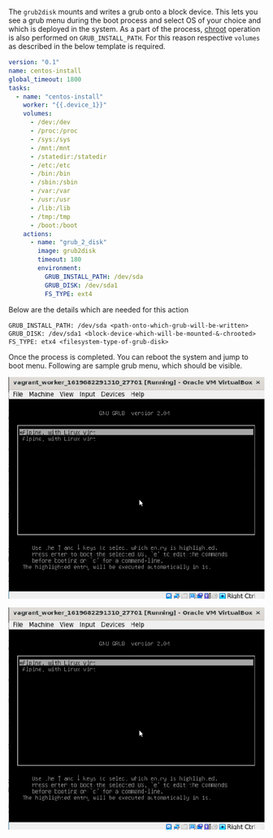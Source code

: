 The `grub2disk` mounts and writes a grub onto a block device. This lets you see a grub menu during the boot process and select OS of your choice and which is deployed in the system. As a part of the process, [chroot](https://en.wikipedia.org/wiki/Chroot) operation is also performed on `GRUB_INSTALL_PATH`. For this reason respective `volumes` as described in the below template is required.

```yaml
version: "0.1"
name: centos-install
global_timeout: 1800
tasks:
  - name: "centos-install"
    worker: "{{.device_1}}"
    volumes:
      - /dev:/dev
      - /proc:/proc
      - /sys:/sys
      - /mnt:/mnt
      - /statedir:/statedir
      - /etc:/etc
      - /bin:/bin
      - /sbin:/sbin
      - /var:/var
      - /usr:/usr
      - /lib:/lib
      - /tmp:/tmp
      - /boot:/boot
    actions:
      - name: "grub_2_disk"
        image: grub2disk
        timeout: 180
        environment:
          GRUB_INSTALL_PATH: /dev/sda
          GRUB_DISK: /dev/sda1
          FS_TYPE: ext4
```

Below are the details which are needed for this action

```shel
GRUB_INSTALL_PATH: /dev/sda <path-onto-which-grub-will-be-written>
GRUB_DISK: /dev/sda1 <block-device-which-will-be-mounted-&-chrooted>
FS_TYPE: etx4 <filesystem-type-of-grub-disk>
```

Once the process is completed. You can reboot the system and jump to boot menu. Following are sample grub menu, which should be visible.

![sample grub 1](sample_grub_menu_1.png)

![sample grub 2](sample_grub_menu_1.png)

